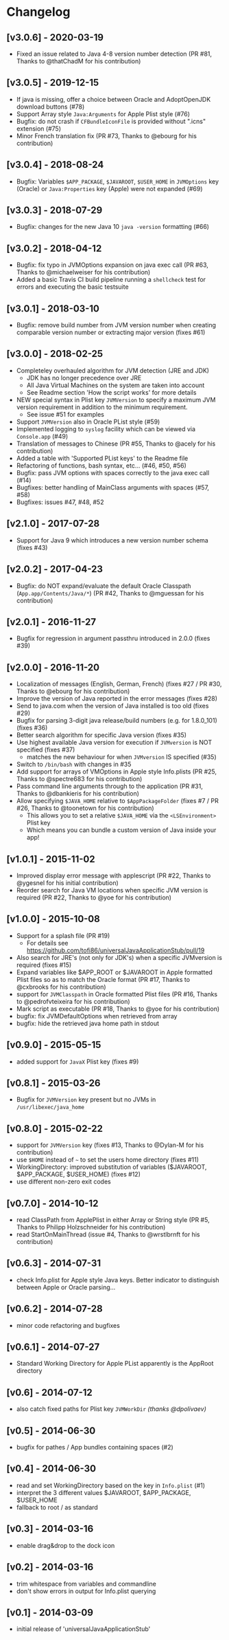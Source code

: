 # Changelog

## [v3.0.6] - 2020-03-19
* Fixed an issue related to Java 4-8 version number detection (PR #81, Thanks to @thatChadM for his contribution)

## [v3.0.5] - 2019-12-15
* If java is missing, offer a choice between Oracle and AdoptOpenJDK download buttons (#78)
* Support Array style `Java:Arguments` for Apple Plist style (#76)
* Bugfix: do not crash if `CFBundleIconFile` is provided without ".icns" extension (#75)
* Minor French translation fix (PR #73, Thanks to @ebourg for his contribution)

## [v3.0.4] - 2018-08-24
* Bugfix: Variables `$APP_PACKAGE`, `$JAVAROOT`, `$USER_HOME` in `JVMOptions` key (Oracle) or `Java:Properties` key (Apple) were not expanded (#69)

## [v3.0.3] - 2018-07-29
* Bugfix: changes for the new Java 10 `java -version` formatting (#66)

## [v3.0.2] - 2018-04-12
* Bugfix: fix typo in JVMOptions expansion on java exec call (PR #63, Thanks to @michaelweiser for his contribution)
* Added a basic Travis CI build pipeline running a `shellcheck` test for errors and executing the basic testsuite

## [v3.0.1] - 2018-03-10
* Bugfix: remove build number from JVM version number when creating comparable version number or extracting major version (fixes #61)

## [v3.0.0] - 2018-02-25
* Completeley overhauled algorithm for JVM detection (JRE and JDK)
  * JDK has no longer precedence over JRE
  * All Java Virtual Machines on the system are taken into account
  * See Readme section 'How the script works' for more details
* NEW special syntax in Plist key `JVMVersion` to specify a maximum JVM version requirement in addition to the minimum requirement.
  * See issue #51 for examples
* Support `JVMVersion` also in Oracle PList style (#59)
* Implemented logging to `syslog` facility which can be viewed via `Console.app` (#49)
* Translation of messages to Chinese (PR #55, Thanks to @acely for his contribution)
* Added a table with 'Supported PList keys' to the Readme file
* Refactoring of functions, bash syntax, etc... (#46, #50, #56)
* Bugfix: pass JVM options with spaces correctly to the java exec call (#14)
* Bugfixes: better handling of MainClass arguments with spaces (#57, #58)
* Bugfixes: issues #47, #48, #52

## [v2.1.0] - 2017-07-28
* Support for Java 9 which introduces a new version number schema (fixes #43)

## [v2.0.2] - 2017-04-23
* Bugfix: do NOT expand/evaluate the default Oracle Classpath (`App.app/Contents/Java/*`) (PR #42, Thanks to @mguessan for his contribution)

## [v2.0.1] - 2016-11-27
* Bugfix for regression in argument passthru introduced in 2.0.0 (fixes #39)

## [v2.0.0] - 2016-11-20
* Localization of messages (English, German, French) (fixes #27 / PR #30, Thanks to @ebourg for his contribution)
* Improve the version of Java reported in the error messages (fixes #28)
* Send to java.com when the version of Java installed is too old (fixes #29)
* Bugfix for parsing 3-digit java release/build numbers (e.g. for 1.8.0_101) (fixes #36)
* Better search algorithm for specific Java version (fixes #35)
* Use highest available Java version for execution if `JVMversion` is NOT specified (fixes #37)
  * matches the new behaviour for when `JVMversion` IS specified (#35)
* Switch to `/bin/bash` with changes in #35
* Add support for arrays of VMOptions in Apple style Info.plists (PR #25, Thanks to @spectre683 for his contribution)
* Pass command line arguments through to the application (PR #31, Thanks to @dbankieris for his contribution)
* Allow specifying `$JAVA_HOME` relative to `$AppPackageFolder` (fixes #7 / PR #26, Thanks to @toonetown for his contribution)
  * This allows you to set a relative `$JAVA_HOME` via the `<LSEnvironment>` Plist key
  * Which means you can bundle a custom version of Java inside your app!

## [v1.0.1] - 2015-11-02
* Improved display error message with applescript (PR #22, Thanks to @ygesnel for his initial contribution)
* Reorder search for Java VM locations when specific JVM version is required (PR #22, Thanks to @yoe for his contribution)

## [v1.0.0] - 2015-10-08
* Support for a splash file (PR #19)
  * For details see https://github.com/tofi86/universalJavaApplicationStub/pull/19
* Also search for JRE's (not only for JDK's) when a specific JVMversion is required (fixes #15)
* Expand variables like $APP_ROOT or $JAVAROOT in Apple formatted Plist files so as to match the Oracle format  (PR #17, Thanks to @cxbrooks for his contribution)
* support for `JVMClasspath` in Oracle formatted Plist files (PR #16, Thanks to @pedrofvteixeira for his contribution)
* Mark script as executable (PR #18, Thanks to @yoe for his contribution)
* bugfix: fix JVMDefaultOptions when retrieved from array
* bugfix: hide the retrieved java home path in stdout

## [v0.9.0] - 2015-05-15
* added support for `JavaX` Plist key (fixes #9)

## [v0.8.1] - 2015-03-26
* Bugfix for `JVMVersion` key present but no JVMs in `/usr/libexec/java_home`

## [v0.8.0] - 2015-02-22
* support for `JVMVersion` key (fixes #13, Thanks to @Dylan-M for his contribution)
* use `$HOME` instead of `~` to set the users home directory (fixes #11)
* WorkingDirectory: improved substitution of variables ($JAVAROOT, $APP_PACKAGE, $USER_HOME) (fixes #12)
* use different non-zero exit codes

## [v0.7.0] - 2014-10-12
* read ClassPath from ApplePlist in either Array or String style (PR #5, Thanks to Philipp Holzschneider for his contribution)
* read StartOnMainThread (issue #4, Thanks to @wrstlbrnft for his contribution)

## [v0.6.3] - 2014-07-31
* check Info.plist for Apple style Java keys. Better indicator to distinguish between Apple or Oracle parsing...

## [v0.6.2] - 2014-07-28
* minor code refactoring and bugfixes

## [v0.6.1] - 2014-07-27
* Standard Working Directory for Apple PList apparently is the AppRoot directory

## [v0.6] - 2014-07-12
* also catch fixed paths for Plist key `JVMWorkDir` *(thanks @dpolivaev)*

## [v0.5] - 2014-06-30
* bugfix for pathes / App bundles containing spaces (#2)

## [v0.4] - 2014-06-30
* read and set WorkingDirectory based on the key in `Info.plist` (#1)
 * interpret the 3 different values $JAVAROOT, $APP_PACKAGE, $USER_HOME
 * fallback to root / as standard

## [v0.3] - 2014-03-16
* enable drag&drop to the dock icon

## [v0.2] - 2014-03-16
* trim whitespace from variables and commandline
* don't show errors in output for Info.plist querying

## [v0.1] - 2014-03-09
* initial release of 'universalJavaApplicationStub'
